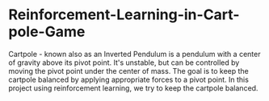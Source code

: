 # Reinforcement-Learning-in-Cart-pole-Game
Cartpole - known also as an Inverted Pendulum is a pendulum with a center of gravity above its pivot point. It's unstable, but can be controlled by moving the pivot point under the center of mass. The goal is to keep the cartpole balanced by applying appropriate forces to a pivot point.
In this project using reinforcement learning, we try to keep the cartpole balanced.
